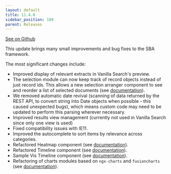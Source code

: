 ```yaml
---
layout: default
title: 11.4.0
sidebar_position: 109
parent: Releases
---
```


[See on Github](https://github.com/sinequa/sba-angular/releases/tag/1.1.0)

This update brings many small improvements and bug fixes to the SBA framework.

The most significant changes include:
- Improved display of relevant extracts in Vanilla Search's preview.
- The selection module can now keep track of record objects instead of just record ids. This allows a new selection arranger component to see and reorder a list of selected documents (see [documentation](https://sinequa.github.io/sba-angular/modules/components/selection.html)).
- We removed automatic date revival (scanning of data returned by the REST API, to convert string into Date objects when possible - this caused unexpected bugs), which means custom code may need to be updated to perform this parsing wherever necessary.
- Improved results view management (currently not used in Vanilla Search since only one view is used)
- Fixed compatibility issues with IE11.
- Improved the autocomplete to sort items by relevance across categories.
- Refactored Heatmap component (see [documentation](https://sinequa.github.io/sba-angular/modules/components/heatmap.html)).
- Refactored Timeline component (see [documentation](https://sinequa.github.io/sba-angular/modules/components/timeline.html)).
- Sample Vis Timeline component (see [documentation](https://sinequa.github.io/sba-angular/modules/components/vis-timeline.html)).
- Refactoring of charts modules based on `ngx-charts` and `fusioncharts` (see [documentation](https://sinequa.github.io/sba-angular/modules/components/ngx-charts.html)).
